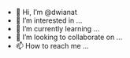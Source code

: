 - 👋 Hi, I’m @dwianat
- 👀 I’m interested in ...
- 🌱 I’m currently learning ...
- 💞️ I’m looking to collaborate on ...
- 📫 How to reach me ...

<!---
dwianat/dwianat is a ✨ special ✨ repository because its `README.md` (this file) appears on your GitHub profile.
You can click the Preview link to take a look at your changes.
--->
